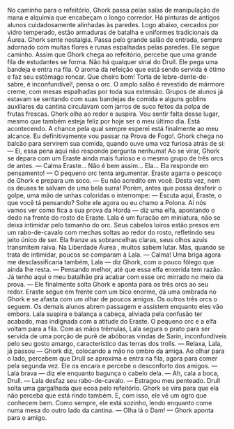 

No caminho para o refeitório, Ghork passa pelas salas de manipulação de mana e alquimia que encabeçam o longo corredor. Há pinturas de antigos alunos cuidadosamente alinhadas às paredes. Logo abaixo, cercados por vidro temperado, estão armaduras de batalha e uniformes tradicionais da Áurea. Ghork sente nostalgia. Passa pelo grande salão de entrada, sempre adornado com muitas flores e runas espalhadas pelas paredes. Ele segue caminho.
Assim que Ghork chega ao refeitório, percebe que uma grande fila de estudantes se forma. Não há qualquer sinal do Drull. Ele pega uma bandeja e entra na fila. O aroma da refeição que está sendo servida é ótimo e faz seu estômago roncar. Que cheiro bom! Torta de lebre-dente-de-sabre, é inconfundível!, pensa o orc.
O amplo salão é revestido de mármore creme, com mesas espalhadas por toda sua extensão. Grupos de alunos já estavam se sentando com suas bandejas de comida e alguns goblins auxiliares da cantina circulavam com jarros de suco feitos da polpa de frutas frescas. Ghork olha ao redor e suspira. Vou sentir falta desse lugar, mesmo que também esteja feliz por hoje ser o meu último dia. Está acontecendo. A chance pela qual sempre esperei está finalmente ao meu alcance. Eu definitivamente vou passar na Prova de Fogo!.
Ghork chega no balcão para servirem sua comida, quando ouve uma voz furiosa atrás de si:
— Ei, essa pena aqui não responde pergunta nenhuma!
Ao se virar, Ghork se depara com um Eraste ainda mais furioso e o mesmo grupo de três orcs de antes.
— Calma Eraste... Não é bem assim... Ela... Ela responde em pensamento! —  O pequeno orc tenta argumentar.
Eraste agarra o pescoço de Ghork e prepara um soco.
— Eu não acredito em você. Desta vez, nem os deuses te salvam de uma bela surra!
Porém, antes que possa desferir o golpe, uma mão de unhas coloridas o interrompe:
— Escuta aqui, Eraste, o que você tá pensando? Solte ele agora ou eu chamo a Polona. Aí nós vamos ver como fica a sua prova da Horda — diz uma elfa, apontando o dedo na frente do rosto de Eraste. 
Lala é um furacão em miniatura, não se deixa intimidar pelo tamanho do orc. Seus cabelos loiros estão presos em um rabo-de-cavalo com mechas soltas ao redor do rosto, refletindo seu jeito único de ser. Ela franze as sobrancelhas claras, seus olhos azuis transmitem raiva. Na Liberdade Áurea  , muitos sabem lutar. Mas, quando se trata de intimidar, poucos se comparam à Lala.
— Calma! Uma briga agora me desclassificaria também, Lala — diz Ghork, com o pouco fôlego que ainda lhe resta. 
— Pensando melhor, até que essa elfa enxerida tem razão. Já tenho aqui o meu batalhão pra acabar com esse orc mirrado no meio da prova. — Ele finalmente solta Ghork e aponta para os três orcs ao seu redor.
Eraste segue em frente com um bico enorme, dá uma ombrada no Ghork e se afasta com um olhar de poucos amigos. Os outros três orcs o seguem. Os demais alunos abrem passagem e assistem enquanto eles vão embora. Lala suspira e balança a cabeça, aliviada pela confusão ter acabado, mas indignada com a atitude do Eraste.
O pequeno orc e a elfa voltam para a fila. Com as mãos trêmulas, Lala segura o prato para ser servida de uma porção de purê de abóboras vindas de Sarin, inconfundíveis pelo seu gosto amargo, característico das terras dos trolls.
— Relaxa, Lala, já passou — Ghork diz, colocando a mão no ombro da amiga.
Ao olhar para o lado, percebem que Drull se aproxima e entra na fila, agora para comer pela segunda vez. Ele os encara e percebe o desconforto dos amigos.
— Lala brava — diz ele enquanto bagunça o cabelo dela.
— Ah, cala a boca, Drull. — Lala desfaz seu rabo-de-cavalo. — Estragou meu penteado.
Drull solta uma gargalhada que ecoa pelo refeitório. Ghork se vira para que ela não perceba que está rindo também. E, com isso, ele vê um ogro que conhecem bem. Como sempre, ele está sozinho, lendo enquanto come numa mesa do outro lado da cantina.
— Olha lá o Dam! — Ghork aponta para o amigo.